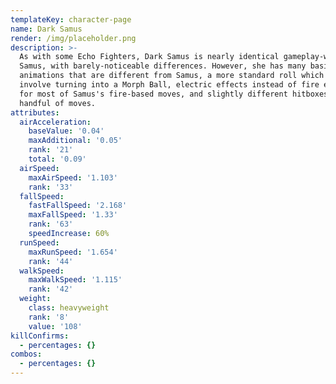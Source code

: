 ```yaml
---
templateKey: character-page
name: Dark Samus
render: /img/placeholder.png
description: >-
  As with some Echo Fighters, Dark Samus is nearly identical gameplay-wise to
  Samus, with barely-noticeable differences. However, she has many basic
  animations that are different from Samus, a more standard roll which does not
  involve turning into a Morph Ball, electric effects instead of fire effects
  for most of Samus's fire-based moves, and slightly different hitboxes for a
  handful of moves.
attributes:
  airAcceleration:
    baseValue: '0.04'
    maxAdditional: '0.05'
    rank: '21'
    total: '0.09'
  airSpeed:
    maxAirSpeed: '1.103'
    rank: '33'
  fallSpeed:
    fastFallSpeed: '2.168'
    maxFallSpeed: '1.33'
    rank: '63'
    speedIncrease: 60%
  runSpeed:
    maxRunSpeed: '1.654'
    rank: '44'
  walkSpeed:
    maxWalkSpeed: '1.115'
    rank: '42'
  weight:
    class: heavyweight
    rank: '8'
    value: '108'
killConfirms:
  - percentages: {}
combos:
  - percentages: {}
---
```



